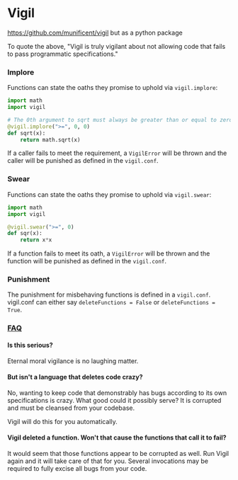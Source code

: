 # Vigil

https://github.com/munificent/vigil but as a python package

To quote the above, "Vigil is truly vigilant about not allowing code that fails to pass programmatic specifications."

### Implore

Functions can state the oaths they promise to uphold via ```vigil.implore```: 

``` python
import math
import vigil

# The 0th argument to sqrt must always be greater than or equal to zero. 
@vigil.implore(">=", 0, 0)
def sqrt(x):
    return math.sqrt(x)
```

If a caller fails to meet the requirement, a ```VigilError``` will be thrown and the caller will be punished as defined in the ```vigil.conf```. 

### Swear

Functions can state the oaths they promise to uphold via ```vigil.swear```: 

``` python
import math
import vigil

@vigil.swear(">=", 0)
def sqr(x):
    return x*x
```

If a function fails to meet its oath, a ```VigilError``` will be thrown and the function will be punished as defined in the ```vigil.conf```. 

### Punishment

The punishment for misbehaving functions is defined in a ```vigil.conf```. vigil.conf can either say ```deleteFunctions = False``` or ```deleteFunctions = True```. 

### [FAQ](https://github.com/munificent/vigil)

#### Is this serious?

Eternal moral vigilance is no laughing matter.

#### But isn't a language that deletes code crazy?

No, wanting to keep code that demonstrably has bugs according to its own specifications is crazy. What good could it possibly serve? It is corrupted and must be cleansed from your codebase.

Vigil will do this for you automatically.

#### Vigil deleted a function. Won't that cause the functions that call it to fail?

It would seem that those functions appear to be corrupted as well. Run Vigil again and it will take care of that for you. Several invocations may be required to fully excise all bugs from your code.
